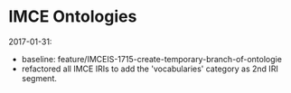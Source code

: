 # IMCE Ontologies

2017-01-31: 
- baseline: feature/IMCEIS-1715-create-temporary-branch-of-ontologie
- refactored all IMCE IRIs to add the 'vocabularies' category as 2nd IRI segment.
